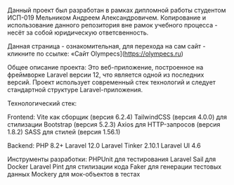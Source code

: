 Данный проект был разработан в рамках дипломной работы студентом ИСП-019 Мельником Андреем Александровичем.
Копирование и использование данного репозитория вне рамок учебного процесса - несёт за собой юридическую ответсвенность.

Данная страница - ознакомительная, для перехода на сам сайт - кликните по ссылке:
 «Сайт Olympecs](https://olympecs.ru)

Общее описание проекта:
Это веб-приложение, построенное на фреймворке Laravel версии 12, что является одной из последних версий. Проект использует современный стек технологий и следует стандартной структуре Laravel-приложения.

Технологический стек:

Frontend:
Vite как сборщик (версия 6.2.4)
TailwindCSS (версия 4.0.0) для стилизации
Bootstrap (версия 5.2.3)
Axios для HTTP-запросов (версия 1.8.2)
SASS для стилей (версия 1.56.1)

Backend:
PHP 8.2+
Laravel 12.0
Laravel Tinker 2.10.1
Laravel UI 4.6

Инструменты разработки:
PHPUnit для тестирования
Laravel Sail для Docker
Laravel Pint для стилизации кода
Faker для генерации тестовых данных
Mockery для мок-объектов в тестах

